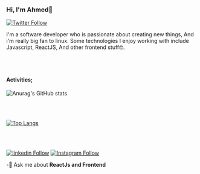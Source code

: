 ### Hi, I'm Ahmed👋


[![Twitter Follow](https://img.shields.io/twitter/follow/salihcodev?style=social)](https://twitter.com/salihcodev)

I'm a software developer who is passionate about creating new things, And i'm really big fan to linux. Some technologies I enjoy working with include Javascript, ReactJS, And other frontend stuff🤓.



<br />
<br />

#### Activities;

![Anurag's GitHub stats](https://github-readme-stats.vercel.app/api?username=salihcodev&show_icons=true&theme=merko)

<br />
<br />

[![Top Langs](https://github-readme-stats.vercel.app/api/top-langs/?username=salihcodev&layout=compact&langs_count=15)](https://github.com/salihcodev/github-readme-stats)


<br />
<br />

[![linkedin Follow](https://img.shields.io/badge/linkedin-@salihcodev-blue?style=flat&logo=linkedin&logoColor=white)](https://www.linkedin.com/in/salihcodev) [![Instagram Follow](https://img.shields.io/badge/instagram-@salihcodev-darkslateblue?style=flat&logo=instagram&logoColor=white)](https://instagram.com/salihcodev)



-🔭 Ask me about **ReactJs and Frontend**
